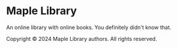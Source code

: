 # Maple Library
An online library with online books. You definitely didn't know that.


Copyright © 2024 Maple Library authors.
All rights reserved.
